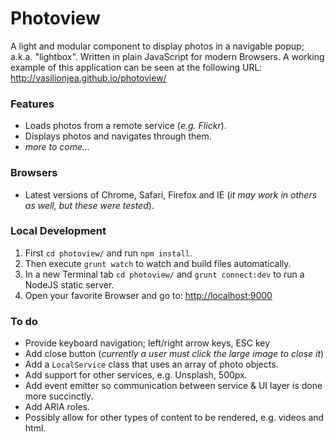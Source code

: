 # Photoview
A light and modular component to display photos in a navigable popup; a.k.a. "lightbox". Written in plain JavaScript for modern Browsers. A working example of this application can be seen at the following URL: http://vasilionjea.github.io/photoview/

### Features
- Loads photos from a remote service (_e.g. Flickr_).
- Displays photos and navigates through them.
- _more to come..._

### Browsers
  - Latest versions of Chrome, Safari, Firefox and IE (_it may work in others as well, but these were tested_).

### Local Development
1. First `cd photoview/` and run `npm install`.
2. Then execute `grunt watch` to watch and build files automatically.
3. In a new Terminal tab `cd photoview/` and `grunt connect:dev` to run a NodeJS static server.
4. Open your favorite Browser and go to: <http://localhost:9000>

### To do
- Provide keyboard navigation; left/right arrow keys, ESC key
- Add close button (_currently a user must click the large image to close it_)
- Add a `LocalService` class that uses an array of photo objects.
- Add support for other services, e.g. Unsplash, 500px.
- Add event emitter so communication between service & UI layer is done more succinctly.
- Add ARIA roles.
- Possibly allow for other types of content to be rendered, e.g. videos and html.
